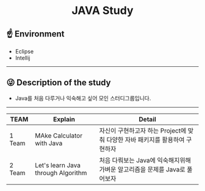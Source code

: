 <div>
  <h1 align="center"><b>JAVA Study</b></h1>
</div>

## ☝️ Environment
- Eclipse
- Intellij
---------------
## 😜 Description of the study
- Java를 처음 다루거나 익숙해고 싶어 모인 스터디그룹입니다.
--------------
| TEAM | Explain | Detail |
|------|--------------|------------------------|
|1 Team| MAke Calculator with Java | 자신이 구현하고자 하는 Project에 맞춰 다양한 자바 패키지를 활용하여 구현하자 |
|2 Team| Let's learn Java through Algorithm | 처음 다뤄보는 Java에 익숙해지위해 가벼운 알고리즘을 문제를 Java로 풀어보자 |
